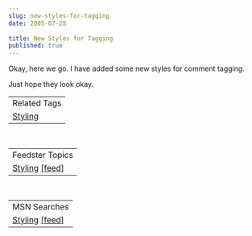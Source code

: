 ```yaml
---
slug: new-styles-for-tagging
date: 2005-07-28
 
title: New Styles for Tagging
published: true
---
```

Okay, here we go.  I have added some new styles for comment tagging.<p />Just hope they look okay.<p /><table class="TechnoratiHead TagHeader">
<tr><td>Related Tags</td></tr>
<tr class="Technorati"><td>
<a href="https://paul.kinlan.me/tags/Styling" class="Tag" rel="tag">Styling</a>
</td></tr>
</table><br /><table class="FeedsterHead TagHeader">
<tr><td>Feedster Topics</td></tr>
<tr class="Feedster"><td>
<a href="http://feedfinder.feedster.com/search.php?hl=&amp;ie=UTF8&amp;limit=15&amp;db=feeds&amp;q=Styling&amp;sort=relevance" class="Tag" rel="tag">Styling</a> <a href="http://feedster.com/search.php?q=Styling&amp;sort=relevance&amp;amp;ie=UTF-8&amp;hl=&amp;content=full&amp;type=rss&amp;limit=15&amp;db=feeds" class="Tag">[feed]</a>
</td></tr>
</table><br /><table class="MSNHead TagHeader">
<tr><td>MSN Searches</td></tr>
<tr class="MSN"><td>
<a href="http://search.msn.co.uk/results.aspx?q=Styling&amp;FORM=QBRE" class="Tag">Styling</a> <a href="http://search.msn.co.uk/results.aspx?q=%22Styling%22&amp;format=rss&amp;FORM=RSRE" class="Tag">[feed]</a>
</td></tr>
</table><div class="blogger-post-footer"><img class="posterous_download_image" src="https://blogger.googleusercontent.com/tracker/8109338-112258663686315700?l=www.kinlan.co.uk%2Findex.html" height="1" alt="" width="1" /></div>

